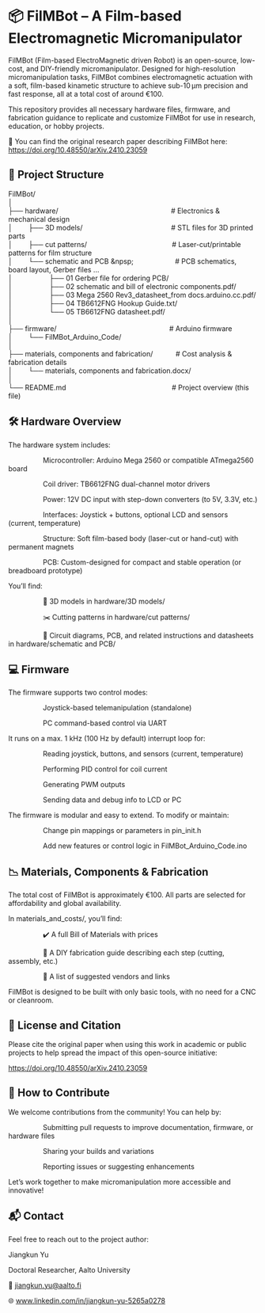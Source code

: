 # 📦 FilMBot – A Film-based Electromagnetic Micromanipulator
FilMBot (Film-based ElectroMagnetic driven Robot) is an open-source, low-cost, and DIY-friendly micromanipulator. Designed for high-resolution micromanipulation tasks, FilMBot combines electromagnetic actuation with a soft, film-based kinametic structure to achieve sub-10 μm precision and fast response, all at a total cost of around €100.

This repository provides all necessary hardware files, firmware, and fabrication guidance to replicate and customize FilMBot for use in research, education, or hobby projects.

📄 You can find the original research paper describing FilMBot here: https://doi.org/10.48550/arXiv.2410.23059

## 📁 Project Structure

FilMBot/<br>
│<br>
├── hardware/               &emsp;&emsp;&emsp;&emsp;&emsp;&emsp;&emsp;&emsp;&emsp;&emsp;&emsp;&emsp;&emsp;&emsp;&emsp;&emsp;# Electronics & mechanical design<br>
│   &emsp;&emsp;├── 3D models/           &ensp;&emsp;&emsp;&emsp;&emsp;&emsp;&emsp;&emsp;&emsp;&emsp;&emsp;&emsp;&emsp;# STL files for 3D printed parts<br>
│   &emsp;&emsp;├── cut patterns/        &emsp;&emsp;&emsp;&emsp;&emsp;&emsp;&emsp;&emsp;&emsp;&emsp;&emsp;&emsp;# Laser-cut/printable patterns for film structure<br>
│   &emsp;&emsp;└── schematic and PCB    &npsp;&emsp;&emsp;&emsp;&emsp;&emsp;&emsp;# PCB schematics, board layout, Gerber files ... <br>
│   		&emsp;&emsp;&emsp;&emsp;&emsp;├── 01 Gerber file for ordering PCB/<br>
│   		&emsp;&emsp;&emsp;&emsp;&emsp;├── 02 schematic and bill of electronic components.pdf/<br>
│   		&emsp;&emsp;&emsp;&emsp;&emsp;├── 03 Mega 2560 Rev3_datasheet_from docs.arduino.cc.pdf/<br>
│   		&emsp;&emsp;&emsp;&emsp;&emsp;├── 04 TB6612FNG Hookup Guide.txt/	<br>
│   		&emsp;&emsp;&emsp;&emsp;&emsp;└── 05 TB6612FNG datasheet.pdf/<br>
│<br>
├── firmware/                &emsp;&emsp;&emsp;&emsp;&emsp;&emsp;&emsp;&emsp;&emsp;&emsp;&emsp;&emsp;&emsp;&emsp;&emsp;&emsp;# Arduino firmware<br>
│   &emsp;&emsp;└── FilMBot_Arduino_Code/ <br>
│<br>
├── materials, components and fabrication/     &emsp;&emsp;&emsp;# Cost analysis & fabrication details<br>
│   &emsp;&emsp;└── materials, components and fabrication.docx/<br>
│<br>
└── README.md                &emsp;&emsp;&emsp;&emsp;&emsp;&emsp;&emsp;&emsp;&emsp;&emsp;&emsp;&emsp;&emsp;&emsp;&emsp;# Project overview (this file)<br>

## 🛠️ Hardware Overview
The hardware system includes:

&emsp;&emsp;&emsp;&emsp;&emsp;Microcontroller: Arduino Mega 2560 or compatible ATmega2560 board

&emsp;&emsp;&emsp;&emsp;&emsp;Coil driver: TB6612FNG dual-channel motor drivers

&emsp;&emsp;&emsp;&emsp;&emsp;Power: 12V DC input with step-down converters (to 5V, 3.3V, etc.)

&emsp;&emsp;&emsp;&emsp;&emsp;Interfaces: Joystick + buttons, optional LCD and sensors (current, temperature)

&emsp;&emsp;&emsp;&emsp;&emsp;Structure: Soft film-based body (laser-cut or hand-cut) with permanent magnets

&emsp;&emsp;&emsp;&emsp;&emsp;PCB: Custom-designed for compact and stable operation (or breadboard prototype)

You’ll find:

&emsp;&emsp;&emsp;&emsp;&emsp;📐 3D models in hardware/3D models/

&emsp;&emsp;&emsp;&emsp;&emsp;✂️ Cutting patterns in hardware/cut patterns/

&emsp;&emsp;&emsp;&emsp;&emsp;🔌 Circuit diagrams, PCB, and related instructions and datasheets in hardware/schematic and PCB/


## 💻 Firmware
The firmware supports two control modes:

&emsp;&emsp;&emsp;&emsp;&emsp;Joystick-based telemanipulation (standalone)

&emsp;&emsp;&emsp;&emsp;&emsp;PC command-based control via UART

It runs on a max. 1 kHz (100 Hz by default) interrupt loop for:

&emsp;&emsp;&emsp;&emsp;&emsp;Reading joystick, buttons, and sensors (current, temperature)

&emsp;&emsp;&emsp;&emsp;&emsp;Performing PID control for coil current

&emsp;&emsp;&emsp;&emsp;&emsp;Generating PWM outputs

&emsp;&emsp;&emsp;&emsp;&emsp;Sending data and debug info to LCD or PC

The firmware is modular and easy to extend. To modify or maintain:

&emsp;&emsp;&emsp;&emsp;&emsp;Change pin mappings or parameters in pin_init.h

&emsp;&emsp;&emsp;&emsp;&emsp;Add new features or control logic in FilMBot_Arduino_Code.ino


## 📉 Materials, Components & Fabrication
The total cost of FilMBot is approximately €100. All parts are selected for affordability and global availability.

In materials_and_costs/, you’ll find:

&emsp;&emsp;&emsp;&emsp;&emsp;✔️ A full Bill of Materials with prices

&emsp;&emsp;&emsp;&emsp;&emsp;🔧 A DIY fabrication guide describing each step (cutting, assembly, etc.)

&emsp;&emsp;&emsp;&emsp;&emsp;🛒 A list of suggested vendors and links

FilMBot is designed to be built with only basic tools, with no need for a CNC or cleanroom.

## 🤝 License and Citation
Please cite the original paper when using this work in academic or public projects to help spread the impact of this open-source initiative:

https://doi.org/10.48550/arXiv.2410.23059

## 🌟 How to Contribute
We welcome contributions from the community! You can help by:

&emsp;&emsp;&emsp;&emsp;&emsp;Submitting pull requests to improve documentation, firmware, or hardware files

&emsp;&emsp;&emsp;&emsp;&emsp;Sharing your builds and variations

&emsp;&emsp;&emsp;&emsp;&emsp;Reporting issues or suggesting enhancements

Let’s work together to make micromanipulation more accessible and innovative!

## 📬 Contact
Feel free to reach out to the project author:

Jiangkun Yu

Doctoral Researcher, Aalto University

📧 jiangkun.yu@aalto.fi

🌐 www.linkedin.com/in/jiangkun-yu-5265a0278
